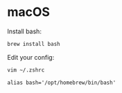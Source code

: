 # macOS

Install bash:
```bash
brew install bash
```

Edit your config:
```bash
vim ~/.zshrc
```

```
alias bash='/opt/homebrew/bin/bash'
```
